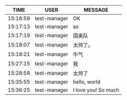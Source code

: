 TIME | USER | MESSAGE
--- | --- | ---
15:16:59 | test-manager | OK
15:17:13 | test-manager | as
15:17:19 | test-manager | 国奥队
15:18:07 | test-manager | 太帅了。
15:18:21 | test-manager | 牛气
15:27:15 | test-manager | 我
15:28:58 | test-manager | 太帅了
15:35:55 | test-manager | hello, world
15:36:25 | test-manager | I love you! So much
